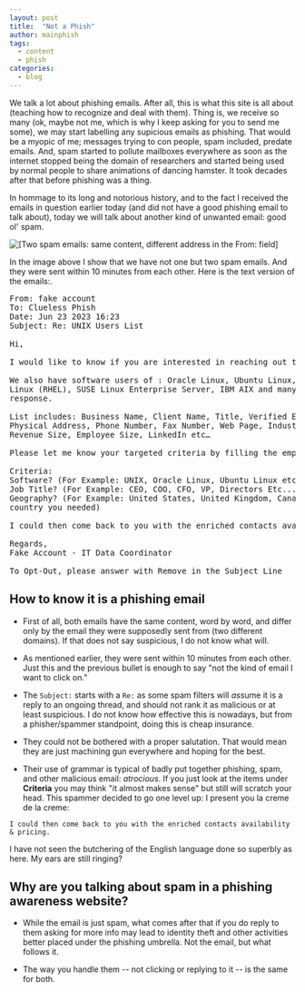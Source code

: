 ```yaml
---
layout: post
title:  "Not a Phish"
author: mainphish
tags:
  - content
  - phish
categories: 
  - blog
---
```


We talk a lot about phishing emails. After all, this is what this site is
all about (teaching how to recognize and deal with them). Thing is, we 
receive so many (ok, maybe not me, which is why I keep asking for you to
send me some), we may start labelling any supicious emails as phishing.
That would be a myopic of me; messages trying to con people, spam included, 
predate emails. And, spam started to pollute mailboxes everywhere as soon 
as the internet stopped being the domain of researchers and started being
used by normal people to share animations of dancing hamster.
It took decades after that before phishing was a thing.

In hommage to its long and notorious history, and to the fact I received
the emails in question earlier today (and did not have a good phishing
email to talk about), today we will talk about another kind of
unwanted email: good ol' spam.

<img src="/images/2023/phish17.png" 
class="align-center" alt="[Two spam emails: same content, different address
in the From: field]">

In the image above I show that we have not one but two spam emails. 
And they were sent within 10 minutes
from each other. Here is the text version of the emails:.


<pre>
From: fake account
To: Clueless Phish
Date: Jun 23 2023 16:23 
Subject: Re: UNIX Users List

Hi,

I would like to know if you are interested in reaching out to UNIX Users List?

We also have software users of : Oracle Linux, Ubuntu Linux, Red Hat Enterprise 
Linux (RHEL), SUSE Linux Enterprise Server, IBM AIX and many more upon 
response.

List includes: Business Name, Client Name, Title, Verified Email Address, 
Physical Address, Phone Number, Fax Number, Web Page, Industry, Sic Code, 
Revenue Size, Employee Size, LinkedIn etc…

Please let me know your targeted criteria by filling the empty spots below.

Criteria:
Software? (For Example: UNIX, Oracle Linux, Ubuntu Linux etc...)
Job Title? (For Example: CEO, COO, CFO, VP, Directors Etc... Whom do you want to contact)
Geography? (For Example: United States, United Kingdom, Canada etc. From which 
country you needed)

I could then come back to you with the enriched contacts availability & pricing.

Regards,
Fake Account - IT Data Coordinator

To Opt-Out, please answer with Remove in the Subject Line
</pre>

## How to know it is a phishing email

- First of all, both emails have the same content, word by word, and 
differ only by the email they were supposedly sent from 
(two different domains). If that does not say suspicious, I do not know
what will.

- As mentioned earlier, they were sent within 10 minutes from each other.
Just this and the previous bullet is enough to say "not the kind of email I want to click on."

- The `Subject:` starts with a `Re:` as some spam filters will *ass*ume it
is a reply to an ongoing thread, and should not rank it as malicious or at
least suspicious. I do not know how effective this is nowadays, but from 
a phisher/spammer standpoint, doing this is cheap insurance.

- They could not be bothered with a proper salutation. That would mean 
they are just machining gun everywhere and hoping for the best.

- Their use of grammar is typical of badly put together phishing, spam, and
other malicious email: *atrocious*. If you just look at the items under
**Criteria** you may think "it almost makes sense" but still will scratch
your head. This spammer decided to go one level up: I present you la creme 
de la creme:

``` 
I could then come back to you with the enriched contacts availability & pricing.
```

I have not seen the butchering of the English language done so superbly 
as here. My ears are still ringing?

## Why are you talking about spam in a phishing awareness website?

- While the email is just spam, what comes after that if you do reply to them
asking for more info may lead to identity theft and other activities better
placed under the phishing umbrella. Not the email, but what follows it.

- The way you handle them -- not clicking or replying to it -- is the same
for both.
